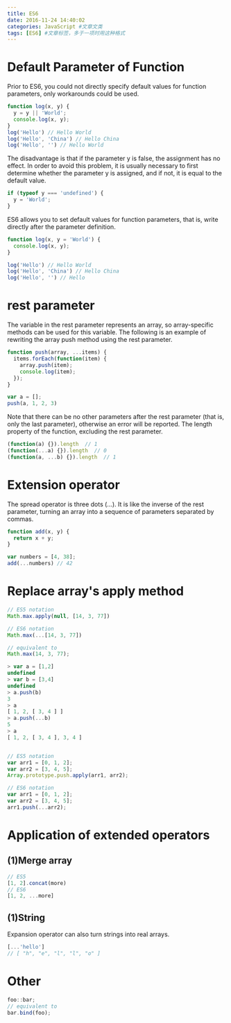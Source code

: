 ```yaml
---
title: ES6
date: 2016-11-24 14:40:02
categories: JavaScript #文章文类
tags: [ES6] #文章标签，多于一项时用这种格式
---
```

# Default Parameter of Function

Prior to ES6, you could not directly specify default values ​​for function parameters, only workarounds could be used.

``` js
function log(x, y) {
  y = y || 'World';
  console.log(x, y);
}
log('Hello') // Hello World
log('Hello', 'China') // Hello China
log('Hello', '') // Hello World
```
<!--more-->
The disadvantage is that if the parameter y is false, the assignment has no effect.
In order to avoid this problem, it is usually necessary to first determine whether the parameter y is assigned, and if not, it is equal to the default value.
``` js
if (typeof y === 'undefined') {
  y = 'World';
}
```

ES6 allows you to set default values ​​for function parameters, that is, write directly after the parameter definition.

``` js
function log(x, y = 'World') {
  console.log(x, y);
}

log('Hello') // Hello World
log('Hello', 'China') // Hello China
log('Hello', '') // Hello
```

# rest parameter

The variable in the rest parameter represents an array, so array-specific methods can be used for this variable. The following is an example of rewriting the array push method using the rest parameter.

``` js
function push(array, ...items) {
  items.forEach(function(item) {
    array.push(item);
    console.log(item);
  });
}

var a = [];
push(a, 1, 2, 3)
```

Note that there can be no other parameters after the rest parameter (that is, only the last parameter), otherwise an error will be reported.
The length property of the function, excluding the rest parameter.

``` js
(function(a) {}).length  // 1
(function(...a) {}).length  // 0
(function(a, ...b) {}).length  // 1
```

# Extension operator

The spread operator is three dots (...). It is like the inverse of the rest parameter, turning an array into a sequence of parameters separated by commas.

``` js
function add(x, y) {
  return x + y;
}

var numbers = [4, 38];
add(...numbers) // 42
```

# Replace array's apply method

``` js
// ES5 notation
Math.max.apply(null, [14, 3, 77])

// ES6 notation
Math.max(...[14, 3, 77])

// equivalent to
Math.max(14, 3, 77);
```

``` js
> var a = [1,2]
undefined
> var b = [3,4]
undefined
> a.push(b)
3
> a
[ 1, 2, [ 3, 4 ] ]
> a.push(...b)
5
> a
[ 1, 2, [ 3, 4 ], 3, 4 ]


// ES5 notation
var arr1 = [0, 1, 2];
var arr2 = [3, 4, 5];
Array.prototype.push.apply(arr1, arr2);

// ES6 notation
var arr1 = [0, 1, 2];
var arr2 = [3, 4, 5];
arr1.push(...arr2);
```

# Application of extended operators

## (1)Merge array
``` js
// ES5
[1, 2].concat(more)
// ES6
[1, 2, ...more]
```

## (1)String

Expansion operator can also turn strings into real arrays.

``` js
[...'hello']
// [ "h", "e", "l", "l", "o" ]
```

# Other
```js
foo::bar;
// equivalent to
bar.bind(foo);
```